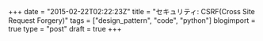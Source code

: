+++
date = "2015-02-22T02:22:23Z"
title = "セキュリティ: CSRF(Cross Site Request Forgery)"
tags = ["design_pattern", "code", "python"]
blogimport = true
type = "post"
draft = true
+++
